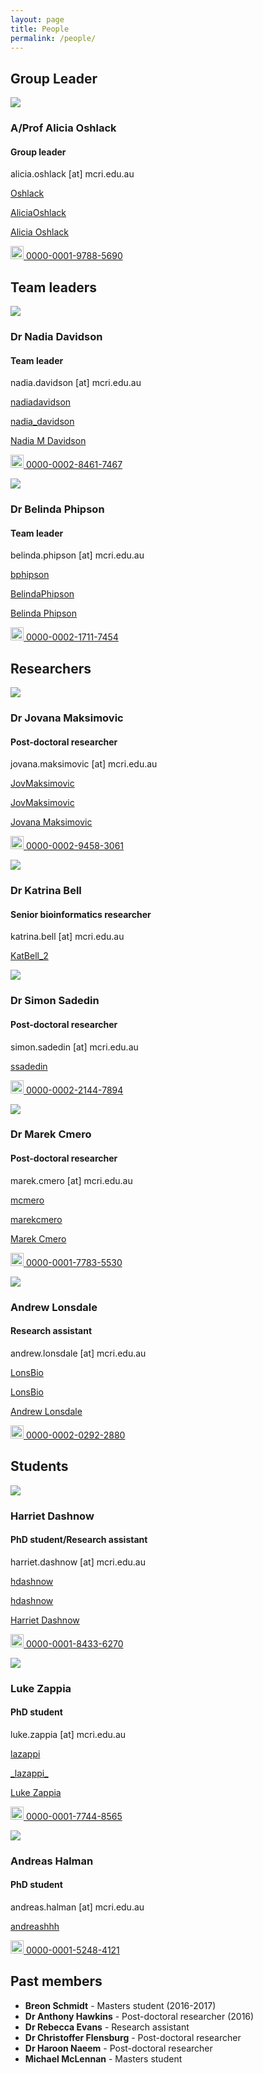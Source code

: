 ```yaml
---
layout: page
title: People
permalink: /people/
---
```


## Group Leader

<div class="grid">
  <div class="col-6_sm-12">
    <div class="headshot"><img src="/images/AliciaOshlack.jpg"/></div>
  </div>
  <div class="col-6_sm-12">
    <h3>A/Prof Alicia Oshlack</h3>
    <h4>Group leader</h4>
    <p><i class="fas fa-envelope fa-lg"></i> alicia.oshlack [at] mcri.edu.au</p>
    <p><i class="fab fa-github fa-lg"></i><a href="https://github.com/Oshlack"> Oshlack</a></p>
    <p><i class="fab fa-twitter fa-lg"></i><a href="https://twitter.com/AliciaOshlack"> AliciaOshlack</a></p>
    <p><i class="fas fa-graduation-cap fa-lg"></i><a href="https://scholar.google.com.au/citations?hl=en&user=AvhPV40AAAAJ&view_op=list_works&sortby=pubdate"> Alicia Oshlack</a></p>
    <p><img src="https://orcid.org/sites/default/files/images/orcid_32x32.png" style="width:1.5em" alt="ORCID iD icon"><a itemprop="sameAs" href="https://orcid.org/0000-0001-9788-5690" target="orcid.widget" rel="noopener noreferrer"> 0000-0001-9788-5690</a></p>
  </div>
</div>

## Team leaders

<div class="grid">
  <div class="col-6_sm-12">
    <div class="headshot"><img src="/images/square_blue.png"/></div>
  </div>
  <div class="col-6_sm-12">
    <h3>Dr Nadia Davidson</h3>
    <h4>Team leader</h4>
    <p><i class="fas fa-envelope fa-lg"></i> nadia.davidson [at] mcri.edu.au</p>
    <p><i class="fab fa-github fa-lg"></i><a href="https://github.com/nadiadavidson"> nadiadavidson</a></p>
    <p><i class="fab fa-twitter fa-lg"></i><a href="https://twitter.com/nadia_davidson"> nadia_davidson</a></p>
    <p><i class="fas fa-graduation-cap fa-lg"></i><a href="https://scholar.google.com.au/citations?hl=en&user=yqdRNz8AAAAJ&view_op=list_works&sortby=pubdate"> Nadia M Davidson</a></p>
    <p><img src="https://orcid.org/sites/default/files/images/orcid_32x32.png" style="width:1.5em" alt="ORCID iD icon"><a itemprop="sameAs" href="https://orcid.org/0000-0002-8461-7467" target="orcid.widget" rel="noopener noreferrer"> 0000-0002-8461-7467</a></p>
  </div>
  <div class="col-6_sm-12">
    <div class="headshot"><img src="/images/BelindaPhipson.jpg"/></div>
  </div>
  <div class="col-6_sm-12">
    <h3>Dr Belinda Phipson</h3>
    <h4>Team leader</h4>
    <p><i class="fas fa-envelope fa-lg"></i> belinda.phipson [at] mcri.edu.au</p>
    <p><i class="fab fa-github fa-lg"></i><a href="https://github.com/bphipson"> bphipson</a></p>
    <p><i class="fab fa-twitter fa-lg"></i><a href="https://twitter.com/BelindaPhipson"> BelindaPhipson</a></p>
    <p><i class="fas fa-graduation-cap fa-lg"></i><a href="https://scholar.google.com.au/citations?hl=en&user=od4hT8gAAAAJ&view_op=list_works&sortby=pubdate"> Belinda Phipson</a></p>
    <p><img src="https://orcid.org/sites/default/files/images/orcid_32x32.png" style="width:1.5em" alt="ORCID iD icon"><a itemprop="sameAs" href="https://orcid.org/0000-0002-1711-7454" target="orcid.widget" rel="noopener noreferrer"> 0000-0002-1711-7454</a></p>
  </div>
</div>

## Researchers

<div class="grid">
  <div class="col-6_sm-12">
    <div class="headshot"><img src="/images/JovanaMaksimovic.jpg"/></div>
  </div>
  <div class="col-6_sm-12">
    <h3>Dr Jovana Maksimovic</h3>
    <h4>Post-doctoral researcher</h4>
    <p><i class="fas fa-envelope fa-lg"></i> jovana.maksimovic [at] mcri.edu.au</p>
    <p><i class="fab fa-github fa-lg"></i><a href="https://github.com/JovMaksimovic"> JovMaksimovic</a></p>
    <p><i class="fab fa-twitter fa-lg"></i><a href="https://twitter.com/JovMaksimovic"> JovMaksimovic</a></p>
    <p><i class="fas fa-graduation-cap fa-lg"></i><a href="https://scholar.google.com.au/citations?hl=en&user=j5JT3hkAAAAJ&view_op=list_works&sortby=pubdate"> Jovana Maksimovic</a></p>
    <p><img src="https://orcid.org/sites/default/files/images/orcid_32x32.png" style="width:1.5em" alt="ORCID iD icon"><a itemprop="sameAs" href="https://orcid.org/0000-0002-9458-3061" target="orcid.widget" rel="noopener noreferrer"> 0000-0002-9458-3061</a></p>
  </div>
  <div class="col-6_sm-12">
    <div class="headshot"><img src="/images/KatrinaBell.jpg"/></div>
  </div>
  <div class="col-6_sm-12">
    <h3>Dr Katrina Bell</h3>
    <h4>Senior bioinformatics researcher</h4>
    <p><i class="fas fa-envelope fa-lg"></i> katrina.bell [at] mcri.edu.au</p>
    <p><i class="fab fa-twitter fa-lg"></i><a href="https://twitter.com/KatBell_2"> KatBell_2</a></p>
  </div>
    <div class="col-6_sm-12">
    <div class="headshot"><img src="/images/square_blue.png"/></div>
  </div>
  <div class="col-6_sm-12">
    <h3>Dr Simon Sadedin</h3>
    <h4>Post-doctoral researcher</h4>
    <p><i class="fas fa-envelope fa-lg"></i> simon.sadedin [at] mcri.edu.au</p>
    <p><i class="fab fa-github fa-lg"></i><a href="https://github.com/ssadedin"> ssadedin</a></p>
    <p><img src="https://orcid.org/sites/default/files/images/orcid_32x32.png" style="width:1.5em" alt="ORCID iD icon"><a itemprop="sameAs" href="https://orcid.org/0000-0002-2144-7894" target="orcid.widget" rel="noopener noreferrer"> 0000-0002-2144-7894</a></p>
  </div>
  <div class="col-6_sm-12">
    <div class="headshot"><img src="/images/MarekCmero.jpg"/></div>
  </div>
  <div class="col-6_sm-12">
    <h3>Dr Marek Cmero</h3>
    <h4>Post-doctoral researcher</h4>
    <p><i class="fas fa-envelope fa-lg"></i> marek.cmero [at] mcri.edu.au</p>
    <p><i class="fab fa-github fa-lg"></i><a href="https://github.com/mcmero"> mcmero</a></p>
    <p><i class="fab fa-twitter fa-lg"></i><a href="https://twitter.com/marekcmero"> marekcmero</a></p>
    <p><i class="fas fa-graduation-cap fa-lg"></i><a href="https://scholar.google.com.au/citations?hl=en&user=OQTfAgYAAAAJ&view_op=list_works&sortby=pubdate"> Marek Cmero</a></p>
    <p><img src="https://orcid.org/sites/default/files/images/orcid_32x32.png" style="width:1.5em" alt="ORCID iD icon"><a itemprop="sameAs" href="https://orcid.org/0000-0001-7783-5530" target="orcid.widget" rel="noopener noreferrer"> 0000-0001-7783-5530</a></p>
  </div>
  <div class="col-6_sm-12">
    <div class="headshot"><img src="/images/AndrewLonsdale.jpg"/></div>
  </div>
  <div class="col-6_sm-12">
    <h3>Andrew Lonsdale</h3>
    <h4>Research assistant</h4>
    <p><i class="fas fa-envelope fa-lg"></i> andrew.lonsdale [at] mcri.edu.au</p>
    <p><i class="fab fa-github fa-lg"></i><a href="https://github.com/LonsBio"> LonsBio</a></p>
    <p><i class="fab fa-twitter fa-lg"></i><a href="https://twitter.com/LonsBio"> LonsBio</a></p>
    <p><i class="fas fa-graduation-cap fa-lg"></i><a href="https://scholar.google.com.au/citations?hl=en&user=oFwOceEAAAAJ&view_op=list_works&sortby=pubdate"> Andrew Lonsdale</a></p>
    <p><img src="https://orcid.org/sites/default/files/images/orcid_32x32.png" style="width:1.5em" alt="ORCID iD icon"><a itemprop="sameAs" href="https://orcid.org/0000-0002-0292-2880" target="orcid.widget" rel="noopener noreferrer"> 0000-0002-0292-2880</a></p>
  </div>
</div>

## Students

<div class="grid">
  <div class="col-6_sm-12">
    <div class="headshot"><img src="/images/HarrietDashnow.jpg"/></div>
  </div>
  <div class="col-6_sm-12">
    <h3>Harriet Dashnow</h3>
    <h4>PhD student/Research assistant</h4>
    <p><i class="fas fa-envelope fa-lg"></i> harriet.dashnow [at] mcri.edu.au</p>
    <p><i class="fab fa-github fa-lg"></i><a href="https://github.com/hdashnow"> hdashnow</a></p>
    <p><i class="fab fa-twitter fa-lg"></i><a href="https://twitter.com/hdashnow"> hdashnow</a></p>
    <p><i class="fas fa-graduation-cap fa-lg"></i><a href="https://scholar.google.com.au/citations?hl=en&user=4Y3m53gAAAAJ&view_op=list_works&sortby=pubdate"> Harriet Dashnow</a></p>
    <p><img src="https://orcid.org/sites/default/files/images/orcid_32x32.png" style="width:1.5em" alt="ORCID iD icon"><a itemprop="sameAs" href="https://orcid.org/0000-0001-8433-6270" target="orcid.widget" rel="noopener noreferrer"> 0000-0001-8433-6270</a></p>
  </div>
  <div class="col-6_sm-12">
    <div class="headshot"><img src="/images/LukeZappia.jpg"/></div>
  </div>
  <div class="col-6_sm-12">
  <h3>Luke Zappia</h3>
    <h4>PhD student</h4>
    <p><i class="fas fa-envelope fa-lg"></i> luke.zappia [at] mcri.edu.au</p>
    <p><i class="fab fa-github fa-lg"></i><a href="https://github.com/lazappi"> lazappi</a></p>
    <p><i class="fab fa-twitter fa-lg"></i><a href="https://twitter.com/_lazappi_"> _lazappi_</a></p>
    <p><i class="fas fa-graduation-cap fa-lg"></i><a href="https://scholar.google.com.au/citations?hl=en&user=F_LxcIoAAAAJ&view_op=list_works&sortby=pubdate"> Luke Zappia</a></p>
    <p><img src="https://orcid.org/sites/default/files/images/orcid_32x32.png" style="width:1.5em" alt="ORCID iD icon"><a itemprop="sameAs" href="https://orcid.org/0000-0001-7744-8565" target="orcid.widget" rel="noopener noreferrer"> 0000-0001-7744-8565</a></p>
  </div>
  <div class="col-6_sm-12">
    <div class="headshot"><img src="/images/square_blue.png"/></div>
  </div>
  <div class="col-6_sm-12">
  <h3>Andreas Halman</h3>
    <h4>PhD student</h4>
    <p><i class="fas fa-envelope fa-lg"></i> andreas.halman [at] mcri.edu.au</p>
    <p><i class="fab fa-github fa-lg"></i><a href="https://github.com/andreashhh"> andreashhh</a></p>
    <p><img src="https://orcid.org/sites/default/files/images/orcid_32x32.png" style="width:1.5em" alt="ORCID iD icon"><a itemprop="sameAs" href="https://orcid.org/0000-0001-5248-4121" target="orcid.widget" rel="noopener noreferrer"> 0000-0001-5248-4121</a></p>
  </div>
</div>

## Past members

* **Breon Schmidt** - Masters student (2016-2017)
  <a href="https://github.com/breons"><i class="fab fa-github"></i></a>
* **Dr Anthony Hawkins** - Post-doctoral researcher (2016)
  <a href="https://github.com/Quarkins"><i class="fab fa-github"></i></a>
  <a href="https://twitter.com/adkhawkins"><i class="fab fa-twitter"></i></a>
* **Dr Rebecca Evans** - Research assistant
  <a href="https://github.com/beccyl"><i class="fab fa-github"></i></a>
* **Dr Christoffer Flensburg** - Post-doctoral researcher
  <a href="https://github.com/ChristofferFlensburg"><i class="fab fa-github"></i></a>
  <a href="https://twitter.com/CFlensburg"><i class="fab fa-twitter"></i></a>
  <a href="https://scholar.google.com.au/citations?hl=en&user=I7ooznQAAAAJ&view_op=list_works&sortby=pubdate"><i class="fas fa-graduation-cap"></i></a>
* **Dr Haroon Naeem** - Post-doctoral researcher
* **Michael McLennan** - Masters student

<!--
  <a itemprop="sameAs" href="" target="orcid.widget" rel="noopener noreferrer"><img src="https://orcid.org/sites/default/files/images/orcid_16x16.png" style="width:1em" alt="ORCID iD icon"></a>
-->
